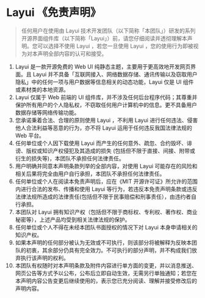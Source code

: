 # Layui 《免责声明》

> 任何用户在使用由 Layui 技术开发团队（以下简称「本团队」）研发的系列开源界面组件库（以下简称「Layui」）前，请您仔细阅读并透彻理解本声明。您可以选择不使用 Layui ，若您一旦使用 Layui ，您的使用行为即被视为对本声明全部内容的认可和接受。

1. Layui 是一款开源免费的 Web UI 纯静态主题，主要用于更高效地开发网页界面。且 Layui 并不具备「互联网接入、网络数据存储、通讯传输以及窃取用户隐私」中的任何一项与用户数据等信息相关的动态功能，Layui 仅是 UI 组件或素材类的本地资源。
2. Layui 仅属于 Web 前端的 UI 组件库，并不涉及任何后台程序代码；其尊重并保护所有用户的个人隐私权，不窃取任何用户计算机中的信息。更不具备用户数据存储等网络传输功能。
3. 您承诺秉着合法、合理的原则使用 Layui ，不利用 Layui 进行任何违法、侵害他人合法利益等恶意的行为，亦不将 Layui 运用于任何违反我国法律法规的 Web 平台。
4. 任何单位或个人因下载使用 Layui 而产生的任何意外、疏忽、合约毁坏、诽谤、版权或知识产权侵犯及其造成的损失 (包括但不限于直接、间接、附带或衍生的损失等)，本团队不承担任何法律责任。
5. 用户明确并同意本声明条款列举的全部内容，对使用 Layui 可能存在的风险和相关后果将完全由用户自行承担，本团队不承担任何法律责任。
6. 任何单位或个人在阅读本免责声明后，应在《MIT 开源许可证》所允许的范围内进行合法的发布、传播和使用 Layui 等行为，若违反本免责声明条款或违反法律法规所造成的法律责任(包括但不限于民事赔偿和刑事责任），由违约者自行承担。
7. 本团队对 Layui 拥有知识产权（包括但不限于商标权、专利权、著作权、商业秘密等），上述产品均受到相关法律法规的保护。
8. 任何单位或个人不得在未经本团队书面授权的情况下对 Layui 本身申请相关的知识产权。
9. 如果本声明的任何部分被认为无效或不可执行，则该部分将被解释为反映本团队的初衷，其余部分仍具有完全效力。不可执行的部分声明，并不构成我们放弃执行该声明的权利。
10. 本团队有权随时对本声明条款及附件内容进行单方面的变更，并以消息推送、网页公告等方式予以公布，公布后立即自动生效，无需另行单独通知；若您在本声明内容公告变更后继续使用的，表示您已充分阅读、理解并接受修改后的声明内容。